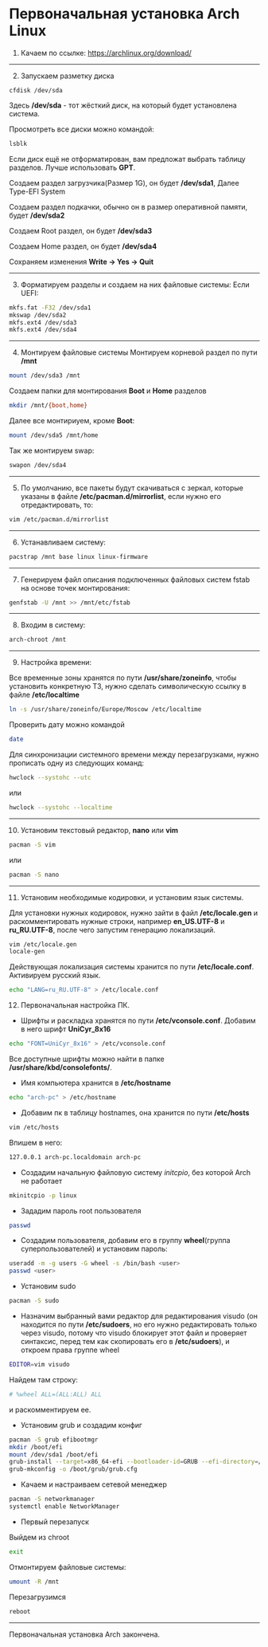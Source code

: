 # Первоначальная установка Arch Linux

1. Качаем по ссылке: https://archlinux.org/download/
---

2. Запускаем разметку диска

``` bash/
cfdisk /dev/sda
```
Здесь __/dev/sda__ - тот жёсткий диск, на который будет установлена система.

Просмотреть все диски можно командой:
```bash
lsblk
```

 Если диск ещё не отформатирован, вам предложат выбрать таблицу разделов. Лучше использовать __GPT__.

Создаем раздел загрузчика(Размер 1G), он будет __/dev/sda1__, Далее Type-EFI System

Создаем раздел подкачки, обычно он в размер оперативной памяти, будет __/dev/sda2__

Создаем Root раздел, он будет __/dev/sda3__

Создаем Home раздел, он будет __/dev/sda4__

Сохраняем изменения __Write -> Yes -> Quit__

___

3. Форматируем разделы и создаем на них файловые системы:
Если UEFI:

```bash
mkfs.fat -F32 /dev/sda1
mkswap /dev/sda2
mkfs.ext4 /dev/sda3
mkfs.ext4 /dev/sda4
```

---
4. Монтируем файловые системы
Монтируем корневой раздел по пути __/mnt__

```bash
mount /dev/sda3 /mnt
```

Создаем папки для монтирования __Boot__ и __Home__ разделов
```bash
mkdir /mnt/{boot,home}
```

Далее все монтириуем, кроме __Boot__:

```bash
mount /dev/sda5 /mnt/home
```

Так же монтируем swap:
```bash
swapon /dev/sda4
```

---
5. По умолчанию, все пакеты будут скачиваться с зеркал, которые указаны в файле __/etc/pacman.d/mirrorlist__, если нужно его отредактировать, то:

```bash
vim /etc/pacman.d/mirrorlist
```
---
6. Устанавливаем систему:
```bash
pacstrap /mnt base linux linux-firmware
```
---
7. Генерируем файл описания подключенных файловых систем fstab на основе точек монтирования:
```bash
genfstab -U /mnt >> /mnt/etc/fstab
```
---
8. Входим в систему:
```bash
arch-chroot /mnt
```
---

9. Настройка времени:

Все временные зоны хранятся по пути __/usr/share/zoneinfo__, чтобы установить конкретную ТЗ, нужно сделать символическую ссылку в файле __/etc/localtime__

```bash
ln -s /usr/share/zoneinfo/Europe/Moscow /etc/localtime
```
 Проверить дату можно командой

 ```bash
 date
 ```

 Для синхронизации системного времени между перезагрузками, нужно прописать одну из следующих команд:
 ```bash
 hwclock --systohc --utc
 ```

 или
 ```bash
 hwclock --systohc --localtime
 ```
 ---

 10. Установим текстовый редактор, __nano__ или __vim__

 ```bash
 pacman -S vim
 ```
или
 ```bash
 pacman -S nano
 ```
---

11. Установим необходимые кодировки, и установим язык системы.

Для установки нужных кодировок, нужно зайти в файл __/etc/locale.gen__ и раcкомментировать нужные строки, например __en_US.UTF-8__ и __ru_RU.UTF-8__, после чего запустим генерацию локализаций.

```bash
vim /etc/locale.gen
locale-gen
```

Действующая локализация системы хранится по пути __/etc/locale.conf__. Активируем русский язык.
```bash
echo "LANG=ru_RU.UTF-8" > /etc/locale.conf
```

12. Первоначальная настройка ПК.

- Шрифты и раскладка хранятся по пути __/etc/vconsole.conf__. Добавим в него шрифт __UniCyr_8x16__
```bash
echo "FONT=UniCyr_8x16" > /etc/vconsole.conf
```

Все доступные шрифты можно найти в папке __/usr/share/kbd/consolefonts/__.

- Имя компьютера хранится в __/etc/hostname__
```bash
echo "arch-pc" > /etc/hostname
```

- Добавим пк в таблицу hostnames, она хранится по пути __/etc/hosts__
```bash
vim /etc/hosts
```

Впишем в него:
```bash
127.0.0.1 arch-pc.localdomain arch-pc
```

- Создадим начальную файловую систему _initcpio_, без которой Arch не работает

```bash
mkinitcpio -p linux
```

- Зададим пароль root пользователя
```bash
passwd
```

- Создадим пользователя, добавим его в группу __wheel__(группа суперпользователей) и установим пароль:

```bash
useradd -m -g users -G wheel -s /bin/bash <user>
passwd <user>
```

- Установим sudo
```bash
pacman -S sudo
```

- Назначим выбранный вами редактор для редактирования visudo (он находится по пути __/etc/sudoers__, но его нужно редактировать только через visudo, потому что visudo блокирует этот файл и проверяет синтаксис, перед тем как скопировать его в __/etc/sudoers__), и откроем права группе wheel

```bash
EDITOR=vim visudo
```

Найдем там строку:
```bash
# %wheel ALL=(ALL:ALL) ALL
```
и раcкомментируем ее.

- Установим grub и создадим конфиг
```bash
pacman -S grub efibootmgr
mkdir /boot/efi
mount /dev/sda1 /boot/efi
grub-install --target=x86_64-efi --bootloader-id=GRUB --efi-directory=/boot/efi
grub-mkconfig -o /boot/grub/grub.cfg
```

- Качаем и настраиваем сетевой менеджер
```bash
pacman -S networkmanager
systemctl enable NetworkManager
```

- Первый перезапуск

Выйдем из chroot
```bash
exit
```
Отмонтируем файловые системы:
```bash
umount -R /mnt
```
Перезагрузимся
```bash
reboot
```
---

Первоначальная установка Arch закончена.